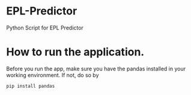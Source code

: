 # EPL-Predictor
Python Script for EPL Predictor

# How to run the application.
Before you run the app, make sure you have the pandas installed in your working environment. If not, do so by 

`pip install pandas`
